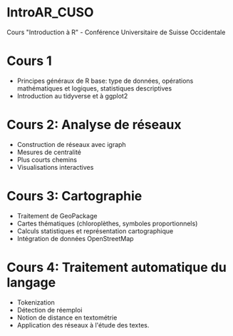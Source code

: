 # IntroAR_CUSO
Cours "Introduction à R" - Conférence Universitaire de Suisse Occidentale

# Cours 1

* Principes généraux de R base: type de données, opérations mathématiques et logiques, statistiques descriptives
* Introduction au tidyverse et à ggplot2

# Cours 2: Analyse de réseaux

* Construction de réseaux avec igraph
* Mesures de centralité
* Plus courts chemins
* Visualisations interactives

# Cours 3: Cartographie

* Traitement de GeoPackage
* Cartes thématiques (chloroplèthes, symboles proportionnels)
* Calculs statistiques et représentation cartographique
* Intégration de données OpenStreetMap

# Cours 4: Traitement automatique du langage

* Tokenization
* Détection de réemploi
* Notion de distance en textométrie
* Application des réseaux à l'étude des textes.
